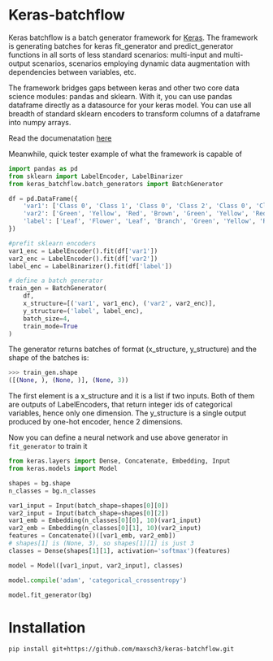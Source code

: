 # Keras-batchflow

Keras batchflow is a batch generator framework for [Keras](https://keras.io). 
The framework is generating batches for keras fit_generator and predict_generator functions in all sorts of less 
standard scenarios: multi-input and multi-output scenarios, scenarios employing dynamic data augmentation with 
dependencies between variables, etc.

The framework bridges gaps between keras and other two core data science modules: pandas and sklearn. With it, you can
use pandas dataframe directly as a datasource for your keras model. You can use all breadth of standard sklearn encoders 
to transform columns of a dataframe into numpy arrays. 

Read the documenatation [here](https://maxsch3.github.io/keras-batchflow/) 

Meanwhile, quick tester example of what the framework is capable of

```python
import pandas as pd
from sklearn import LabelEncoder, LabelBinarizer
from keras_batchflow.batch_generators import BatchGenerator

df = pd.DataFrame({
    'var1': ['Class 0', 'Class 1', 'Class 0', 'Class 2', 'Class 0', 'Class 1', 'Class 0', 'Class 2'],
    'var2': ['Green', 'Yellow', 'Red', 'Brown', 'Green', 'Yellow', 'Red', 'Brown'],
    'label': ['Leaf', 'Flower', 'Leaf', 'Branch', 'Green', 'Yellow', 'Red', 'Brown']
})

#prefit sklearn encoders
var1_enc = LabelEncoder().fit(df['var1'])
var2_enc = LabelEncoder().fit(df['var2'])
label_enc = LabelBinarizer().fit(df['label'])

# define a batch generator
train_gen = BatchGenerator(
    df,
    x_structure=[('var1', var1_enc), ('var2', var2_enc)],
    y_structure=('label', label_enc),
    batch_size=4,
    train_mode=True
)
```

The generator returns batches of format (x_structure, y_structure) and the shape of the batches is:

```python
>>> train_gen.shape
([(None, ), (None, )], (None, 3))
``` 

The first element is a x_structure and it is a list if two inputs. Both of them are outputs of LabelEncoders, that
return integer ids of categorical variables, hence only one dimension. The y_structure is a single output produced by 
one-hot encoder, hence 2 dimensions.

Now you can define a neural network and use above generator in `fit_generator` to train it

```python
from keras.layers import Dense, Concatenate, Embedding, Input
from keras.models import Model

shapes = bg.shape
n_classes = bg.n_classes

var1_input = Input(batch_shape=shapes[0][0])
var2_input = Input(batch_shape=shapes[0][2])
var1_emb = Embedding(n_classes[0][0], 10)(var1_input)
var2_emb = Embedding(n_classes[0][1], 10)(var2_input)
features = Concatenate()([var1_emb, var2_emb])
# shapes[1] is (None, 3), so shapes[1][1] is just 3
classes = Dense(shapes[1][1], activation='softmax')(features)

model = Model([var1_input, var2_input], classes)

model.compile('adam', 'categorical_crossentropy')

model.fit_generator(bg)
```

# Installation 

```shell script
pip install git+https://github.com/maxsch3/keras-batchflow.git
```
